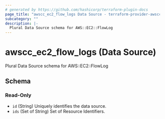 ```yaml
---
# generated by https://github.com/hashicorp/terraform-plugin-docs
page_title: "awscc_ec2_flow_logs Data Source - terraform-provider-awscc"
subcategory: ""
description: |-
  Plural Data Source schema for AWS::EC2::FlowLog
---
```


# awscc_ec2_flow_logs (Data Source)

Plural Data Source schema for AWS::EC2::FlowLog



<!-- schema generated by tfplugindocs -->
## Schema

### Read-Only

- `id` (String) Uniquely identifies the data source.
- `ids` (Set of String) Set of Resource Identifiers.


